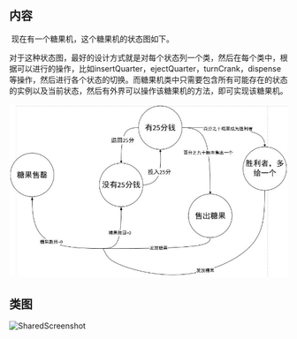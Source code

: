 ## 内容

​	现在有一个糖果机，这个糖果机的状态图如下。

​	对于这种状态图，最好的设计方式就是对每个状态列一个类，然后在每个类中，根据可以进行的操作，比如insertQuarter，ejectQuarter，turnCrank，dispense等操作，然后进行各个状态的切换。而糖果机类中只需要包含所有可能存在的状态的实例以及当前状态，然后有外界可以操作该糖果机的方法，即可实现该糖果机。

![state](./img/state.jpg)

## 类图

![SharedScreenshot](C:\zht\head-for-design-pattern\unit10\img\SharedScreenshot.jpg)
